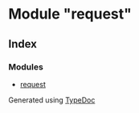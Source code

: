 # Module "request"


## Index

### Modules
* [request](_typings_main_ambient_request_index_d_._request_.request.md)


Generated using [TypeDoc](http://typedoc.io)
